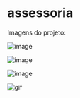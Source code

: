 # assessoria

Imagens do projeto:

![image](https://github.com/Wesley-Dutra/Projeto_acessoria/assets/72281650/a29660d7-2a2e-4c1a-9322-c149e7a5c5e2)

![image](https://github.com/Wesley-Dutra/Projeto_acessoria/assets/72281650/71917e5c-7362-46ce-9db6-8724dba81977)

![image](https://github.com/Wesley-Dutra/Projeto_acessoria/assets/72281650/1ebd5538-9886-40c5-a0a2-3077e7172a0c)

![gif](https://github.com/Wesley-Dutra/Projeto_acessoria/assets/72281650/b67c5ee9-ae56-4082-a8ff-d08c3f93c971)

